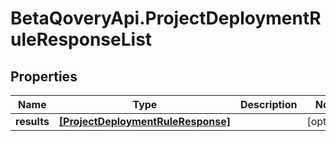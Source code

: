 # BetaQoveryApi.ProjectDeploymentRuleResponseList

## Properties

Name | Type | Description | Notes
------------ | ------------- | ------------- | -------------
**results** | [**[ProjectDeploymentRuleResponse]**](ProjectDeploymentRuleResponse.md) |  | [optional] 


